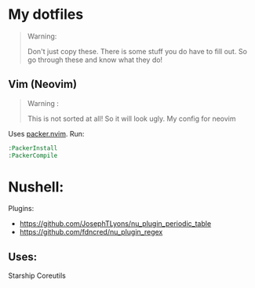 # My dotfiles
> Warning:
> 
> Don't just copy these. There is some stuff you do have to fill out. So go through these and know what they do!
## Vim (Neovim)
> Warning :
> 
> This is not sorted at all! So it will look ugly.
My config for neovim

Uses [packer.nvim](https://github.com/wbthomason/packer.nvim).
Run:
```cmd
:PackerInstall
:PackerCompile
```
# Nushell:
Plugins:
- https://github.com/JosephTLyons/nu_plugin_periodic_table
- https://github.com/fdncred/nu_plugin_regex
## Uses:
Starship
Coreutils
